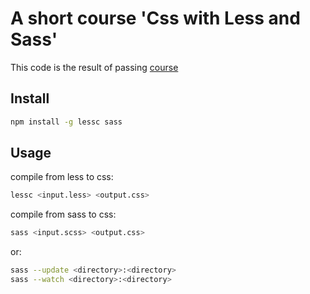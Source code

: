 # A short course 'Css with Less and Sass'

This code is the result of passing [course](https://www.linkedin.com/learning/css-with-less-and-sass)

## Install

```bash
npm install -g lessc sass
```

## Usage

compile from less to css:
```bash
lessc <input.less> <output.css>
```

compile from sass to css:
```bash
sass <input.scss> <output.css>
```
or:
```bash
sass --update <directory>:<directory>
sass --watch <directory>:<directory>
```
